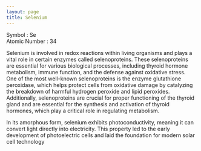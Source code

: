 ```yaml
---
layout: page
title: Selenium
---
```


Symbol : Se  
Atomic Number : 34

Selenium is involved in redox reactions within living organisms and plays a vital role in certain enzymes called selenoproteins. These selenoproteins are essential for various biological processes, including thyroid hormone metabolism, immune function, and the defense against oxidative stress.
One of the most well-known selenoproteins is the enzyme glutathione peroxidase, which helps protect cells from oxidative damage by catalyzing the breakdown of harmful hydrogen peroxide and lipid peroxides. Additionally, selenoproteins are crucial for proper functioning of the thyroid gland and are essential for the synthesis and activation of thyroid hormones, which play a critical role in regulating metabolism.

In its amorphous form, selenium exhibits photoconductivity, meaning it can convert light directly into electricity. This property led to the early development of photoelectric cells and laid the foundation for modern solar cell technology


